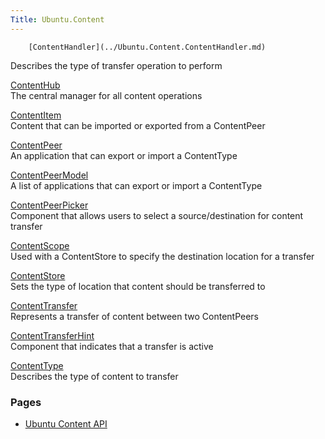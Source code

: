```yaml
---
Title: Ubuntu.Content
---
```

        [ContentHandler](../Ubuntu.Content.ContentHandler.md)  
Describes the type of transfer operation to perform

[ContentHub](../Ubuntu.Content.ContentHub.md)  
The central manager for all content operations

[ContentItem](../Ubuntu.Content.ContentItem.md)  
Content that can be imported or exported from a ContentPeer

[ContentPeer](../Ubuntu.Content.ContentPeer.md)  
An application that can export or import a ContentType

[ContentPeerModel](../Ubuntu.Content.ContentPeerModel.md)  
A list of applications that can export or import a ContentType

[ContentPeerPicker](../Ubuntu.Content.ContentPeerPicker.md)  
Component that allows users to select a source/destination for content transfer

[ContentScope](../Ubuntu.Content.ContentScope.md)  
Used with a ContentStore to specify the destination location for a transfer

[ContentStore](../Ubuntu.Content.ContentStore.md)  
Sets the type of location that content should be transferred to

[ContentTransfer](../Ubuntu.Content.ContentTransfer.md)  
Represents a transfer of content between two ContentPeers

[ContentTransferHint](../Ubuntu.Content.ContentTransferHint.md)  
Component that indicates that a transfer is active

[ContentType](../Ubuntu.Content.ContentType.md)  
Describes the type of content to transfer

### Pages

-   [Ubuntu Content API](../Ubuntu.Content.index.md)

